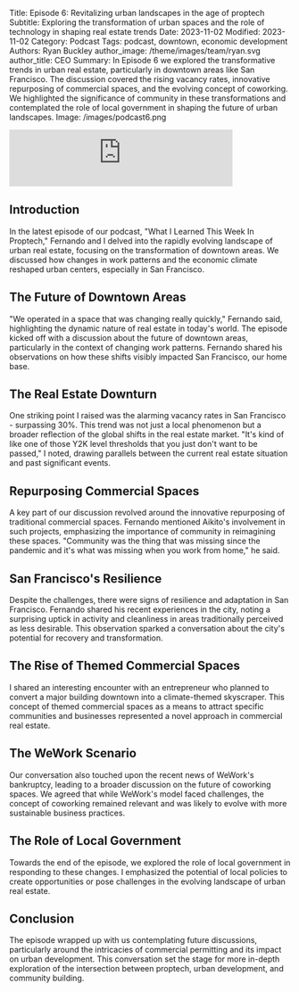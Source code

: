 Title: Episode 6: Revitalizing urban landscapes in the age of proptech
Subtitle: Exploring the transformation of urban spaces and the role of technology in shaping real estate trends
Date: 2023-11-02
Modified: 2023-11-02
Category: Podcast
Tags: podcast, downtown, economic development
Authors: Ryan Buckley
author_image: /theme/images/team/ryan.svg
author_title: CEO
Summary: In Episode 6 we explored the transformative trends in urban real estate, particularly in downtown areas like San Francisco. The discussion covered the rising vacancy rates, innovative repurposing of commercial spaces, and the evolving concept of coworking. We highlighted the significance of community in these transformations and contemplated the role of local government in shaping the future of urban landscapes.
Image: /images/podcast6.png


<iframe src="https://podcasters.spotify.com/pod/show/thisweekinproptech/embed/episodes/A-Changing-Real-Estate-Landscape-e2bik2p/a-aaissjg" height="102px" width="400px" frameborder="0" scrolling="no"></iframe>

## Introduction
In the latest episode of our podcast, "What I Learned This Week In Proptech," Fernando and I delved into the rapidly evolving landscape of urban real estate, focusing on the transformation of downtown areas. We discussed how changes in work patterns and the economic climate reshaped urban centers, especially in San Francisco.

## The Future of Downtown Areas
"We operated in a space that was changing really quickly," Fernando said, highlighting the dynamic nature of real estate in today's world. The episode kicked off with a discussion about the future of downtown areas, particularly in the context of changing work patterns. Fernando shared his observations on how these shifts visibly impacted San Francisco, our home base.

## The Real Estate Downturn
One striking point I raised was the alarming vacancy rates in San Francisco - surpassing 30%. This trend was not just a local phenomenon but a broader reflection of the global shifts in the real estate market. "It's kind of like one of those Y2K level thresholds that you just don't want to be passed," I noted, drawing parallels between the current real estate situation and past significant events.

## Repurposing Commercial Spaces
A key part of our discussion revolved around the innovative repurposing of traditional commercial spaces. Fernando mentioned Aikito's involvement in such projects, emphasizing the importance of community in reimagining these spaces. "Community was the thing that was missing since the pandemic and it's what was missing when you work from home," he said.

## San Francisco's Resilience
Despite the challenges, there were signs of resilience and adaptation in San Francisco. Fernando shared his recent experiences in the city, noting a surprising uptick in activity and cleanliness in areas traditionally perceived as less desirable. This observation sparked a conversation about the city's potential for recovery and transformation.

## The Rise of Themed Commercial Spaces
I shared an interesting encounter with an entrepreneur who planned to convert a major building downtown into a climate-themed skyscraper. This concept of themed commercial spaces as a means to attract specific communities and businesses represented a novel approach in commercial real estate.

## The WeWork Scenario
Our conversation also touched upon the recent news of WeWork's bankruptcy, leading to a broader discussion on the future of coworking spaces. We agreed that while WeWork's model faced challenges, the concept of coworking remained relevant and was likely to evolve with more sustainable business practices.

## The Role of Local Government
Towards the end of the episode, we explored the role of local government in responding to these changes. I emphasized the potential of local policies to create opportunities or pose challenges in the evolving landscape of urban real estate.

## Conclusion
The episode wrapped up with us contemplating future discussions, particularly around the intricacies of commercial permitting and its impact on urban development. This conversation set the stage for more in-depth exploration of the intersection between proptech, urban development, and community building.